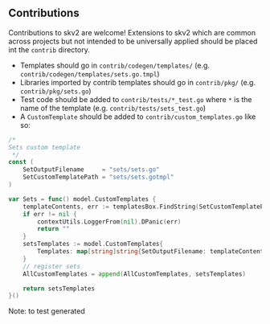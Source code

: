 ## Contributions

Contributions to skv2 are welcome! Extensions to skv2 which are common across projects but not intended to be universally applied should be placed int the `contrib` directory.

* Templates should go in `contrib/codegen/templates/` (e.g. `contrib/codegen/templates/sets.go.tmpl`) 
* Libraries imported by contrib templates should go in `contrib/pkg/` (e.g. `contrib/pkg/sets.go`)
* Test code should be added to `contrib/tests/*_test.go` where `*` is the name of the template (e.g. `contrib/tests/sets_test.go`)
* A `CustomTemplate` should be added to `contrib/custom_templates.go` like so:

```go
/*
Sets custom template
 */
const (
	SetOutputFilename     = "sets/sets.go"
	SetCustomTemplatePath = "sets/sets.gotmpl"
)

var Sets = func() model.CustomTemplates {
	templateContents, err := templatesBox.FindString(SetCustomTemplatePath)
	if err != nil {
		contextUtils.LoggerFrom(nil).DPanic(err)
		return ""
	}
	setsTemplates := model.CustomTemplates{
		Templates: map[string]string{SetOutputFilename: templateContents},
	}
	// register sets
	AllCustomTemplates = append(AllCustomTemplates, setsTemplates)

	return setsTemplates
}()
```

Note: to test generated 